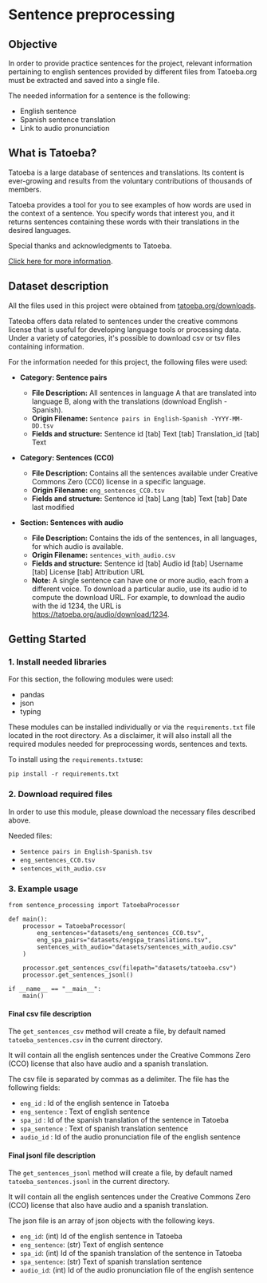 # Sentence preprocessing

## Objective

In order to provide practice sentences for the project, relevant information pertaining to english sentences provided by different files from Tatoeba.org must be extracted and saved into a single file.

The needed information for a sentence is the following:

- English sentence
- Spanish sentence translation
- Link to audio pronunciation

## What is Tatoeba?

Tatoeba is a large database of sentences and translations. Its content is ever-growing and results from the voluntary contributions of thousands of members.

Tatoeba provides a tool for you to see examples of how words are used in the context of a sentence. You specify words that interest you, and it returns sentences containing these words with their translations in the desired languages.

Special thanks and acknowledgments to Tatoeba.

[Click here for more information](https://tatoeba.org/en/about).

## Dataset description

All the files used in this project were obtained from [tatoeba.org/downloads](https://tatoeba.org/en/downloads).

Tateoba offers data related to sentences under the creative commons license that is useful for developing language tools or processing data. Under a variety of categories, it's possible to download csv or tsv files containing information.

For the information needed for this project, the following files were used:

- **Category: Sentence pairs**

  - **File Description:** All sentences in language A that are translated into language B, along with the translations (download English - Spanish).
  - **Origin Filename:** `Sentence pairs in English-Spanish -YYYY-MM-DD.tsv`
  - **Fields and structure:** Sentence id [tab] Text [tab] Translation_id [tab] Text

- **Category: Sentences (CC0)**

  - **File Description:** Contains all the sentences available under Creative Commons Zero (CC0) license in a specific language.
  - **Origin Filename:** `eng_sentences_CC0.tsv`
  - **Fields and structure:** Sentence id [tab] Lang [tab] Text [tab] Date last modified

- **Section: Sentences with audio**

  - **File Description:** Contains the ids of the sentences, in all languages, for which audio is available.
  - **Origin Filename:** `sentences_with_audio.csv`
  - **Fields and structure:** Sentence id [tab] Audio id [tab] Username [tab] License [tab] Attribution URL
  - **Note:** A single sentence can have one or more audio, each from a different voice. To download a particular audio, use its audio id to compute the download URL. For example, to download the audio with the id 1234, the URL is https://tatoeba.org/audio/download/1234.

## Getting Started

### 1. Install needed libraries

For this section, the following modules were used:
- pandas 
- json
- typing

These modules can be installed individually or via the `requirements.txt` file located in the root directory. As a disclaimer, it will also install all the required modules needed for preprocessing words, sentences and texts.

To install using the `requirements.txt`use:

```
pip install -r requirements.txt
```

###  2. Download required files

 In order to use this module, please download the necessary files described above.

 Needed files:

 - `Sentence pairs in English-Spanish.tsv`
 - `eng_sentences_CC0.tsv`
 - `sentences_with_audio.csv`

###  3. Example usage

```
from sentence_processing import TatoebaProcessor

def main():
    processor = TatoebaProcessor(
        eng_sentences="datasets/eng_sentences_CC0.tsv",
        eng_spa_pairs="datasets/engspa_translations.tsv",
        sentences_with_audio="datasets/sentences_with_audio.csv"
    ) 
    
    processor.get_sentences_csv(filepath="datasets/tatoeba.csv")
    processor.get_sentences_jsonl()

if __name__ == "__main__":
    main()
```

#### Final csv file description

The `get_sentences_csv` method will create a file, by default named `tatoeba_sentences.csv` in the current directory. 

It will contain all the english sentences under the Creative Commons Zero (CCO) license that also have audio and a spanish translation.

The csv file is separated by commas as a delimiter. The file has the following fields:

- `eng_id` : Id of the english sentence in Tatoeba
- `eng_sentence` : Text of english sentence
- `spa_id` : Id of the spanish translation of the sentence in Tatoeba
- `spa_sentence` : Text of spanish translation sentence
- `audio_id` : Id of the audio pronunciation file of the english sentence

#### Final jsonl file description

The `get_sentences_jsonl` method will create a file, by default named `tatoeba_sentences.jsonl` in the current directory. 

It will contain all the english sentences under the Creative Commons Zero (CCO) license that also have audio and a spanish translation.

The json file is an array of json objects with the following keys.

- `eng_id`:  (int) Id of the english sentence in Tatoeba
- `eng_sentence`: (str) Text of english sentence
- `spa_id`: (int) Id of the spanish translation of the sentence in Tatoeba
- `spa_sentence`: (str) Text of spanish translation sentence
- `audio_id`: (int) Id of the audio pronunciation file of the english sentence
